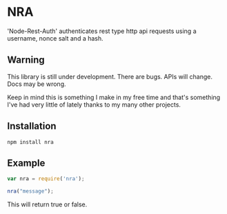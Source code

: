 NRA
===


'Node-Rest-Auth' authenticates rest type http api requests using a username, nonce salt and a hash.

Warning
-------

This library is still under development. There are bugs. APIs will change. Docs may be wrong.

Keep in mind this is something I make in my free time and that's something I've had very little of lately thanks to my many other projects.

Installation
------------

    npm install nra

Example
-------

~~~ javascript
var nra = require('nra');

nra("message");
~~~

This will return true or false.

